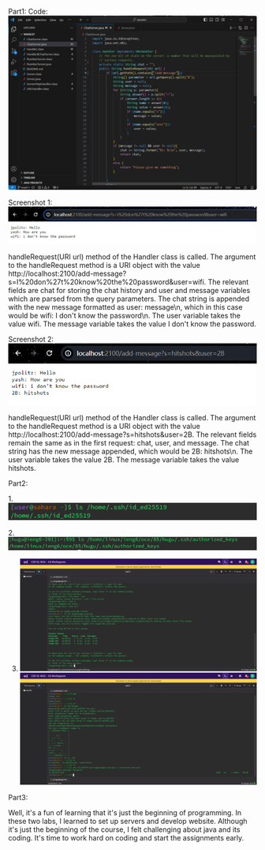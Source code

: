 Part1:
Code: ![image](code1.png)

Screenshot 1: ![image](s1.png)

handleRequest(URI url) method of the Handler class is called. 
The argument to the handleRequest method is a URI object with the value http://localhost:2100/add-message?s=I%20don%27t%20know%20the%20password&user=wifi.
The relevant fields are chat for storing the chat history and user and message variables which are parsed from the query parameters. 
The chat string is appended with the new message formatted as user: message\n, which in this case would be wifi: I don't know the password\n.
The user variable takes the value wifi. The message variable takes the value I don't know the password.

Screenshot 2:![image](s2.png)

handleRequest(URI url) method of the Handler class is called.
The argument to the handleRequest method is a URI object with the value http://localhost:2100/add-message?s=hitshots&user=2B.
The relevant fields remain the same as in the first request: chat, user, and message.
The chat string has the new message appended, which would be 2B: hitshots\n.
The user variable takes the value 2B.
The message variable takes the value hitshots.


Part2:

1.![image](ls_23.png)  

2.![image](ls_24.png) 

3. ![image](ls_21.png) ![image](ls_22.png)

Part3:

Well, it's a fun of learning that it's just the beginning of programming. In these two labs, I learned to set up servers and develop website. Although it's just the beginning of the course, I felt challenging about java and its coding. It's time to work hard on coding and start the assignments early. 
